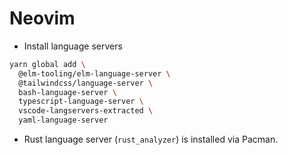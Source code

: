# Neovim

- Install language servers

```sh
yarn global add \
  @elm-tooling/elm-language-server \
  @tailwindcss/language-server \
  bash-language-server \
  typescript-language-server \
  vscode-langservers-extracted \
  yaml-language-server
```

- Rust language server (`rust_analyzer`) is installed via Pacman.
